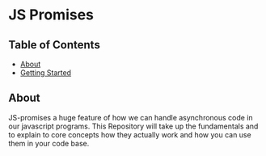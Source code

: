 # JS Promises

## Table of Contents

- [About](#about)
- [Getting Started](#getting_started)

## About <a name = "about"></a>

JS-promises a huge feature of how we can handle asynchronous code in our javascript programs.
This Repository will take up the fundamentals and to explain to core concepts how they actually work and how you can use them in your code base.

<!-- ## Getting Started <a name = "getting_started"></a>


### Prerequisites

`Node >= 10.0`

```
Give examples
```

### Installing

A step by step series of examples that tell you how to get a development env running.

Say what the step will be

```
Give the example
```

And repeat

```
until finished
```

End with an example of getting some data out of the system or using it for a little demo.

## Usage <a name = "usage"></a>

Add notes about how to use the system. -->
